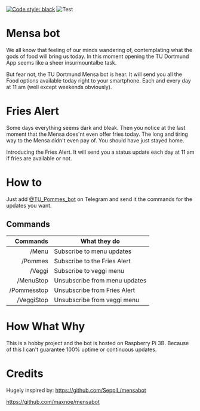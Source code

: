 [![Code style: black](https://img.shields.io/badge/code%20style-black-000000.svg)](https://github.com/psf/black)
![Test](https://github.com/NilsHeunemann/Mensa_Bot/blob/master/.github/workflows/python-app.yml/badge.svg?event=push)

# Mensa bot
We all know that feeling of our minds wandering of, contemplating what the gods of food will bring us today. 
In this moment opening the TU Dortmund App seems like a sheer insurmountalbe task.

But fear not, the TU Dortmund Mensa bot is hear. It will send you all the Food options available today right to your smartphone. Each and every day at 11 am (well except weekends obviously).

# Fries Alert
Some days everything seems dark and bleak. Then you notice at the last moment that the Mensa does'nt even offer fries today.
The long and tiring way to the Mensa didn't even pay of. You should have just stayed home.

Introducing the Fries Alert. It will send you a status update each day at 11 am if fries are available or not.
# How to 
Just add  [@TU_Pommes_bot](t.me/TU_Pommes_bot) on Telegram and send it the commands for the updates you want.

## Commands
|Commands 	|What they do			|
|--------------:|-------------------------------|
|/Menu		|Subscribe to menu updates	|
|/Pommes	|Subscribe to the Fries Alert	|
|/Veggi		|Subscribe to veggi menu	|
|/MenuStop	|Unsubscribe from menu updates	|
|/Pommesstop	|Unsubscribe from Fries Alert	|
|/VeggiStop	|Unsubscribe from veggi menu	|


# How What Why
This is a hobby project and the bot is hosted on Raspberry Pi 3B. 
Because of this I can't guarantee 100% uptime or continuous updates.

# Credits
Hugely inspired by:
https://github.com/SepplL/mensabot

https://github.com/maxnoe/mensabot
